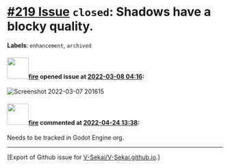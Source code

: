 # [\#219 Issue](https://github.com/V-Sekai/V-Sekai.github.io/issues/219) `closed`: Shadows have a blocky quality.
**Labels**: `enhancement`, `archived`


#### <img src="https://avatars.githubusercontent.com/u/32321?u=c2e06a3d2b49a467aa907e54aa259516440267cc&v=4" width="50">[fire](https://github.com/fire) opened issue at [2022-03-08 04:16](https://github.com/V-Sekai/V-Sekai.github.io/issues/219):

![Screenshot 2022-03-07 201615](https://user-images.githubusercontent.com/32321/157165146-394ecef6-c59d-4ec3-bb54-140880cc03f3.png)


#### <img src="https://avatars.githubusercontent.com/u/32321?u=c2e06a3d2b49a467aa907e54aa259516440267cc&v=4" width="50">[fire](https://github.com/fire) commented at [2022-04-24 13:38](https://github.com/V-Sekai/V-Sekai.github.io/issues/219#issuecomment-1107843924):

Needs to be tracked in Godot Engine org.


-------------------------------------------------------------------------------



[Export of Github issue for [V-Sekai/V-Sekai.github.io](https://github.com/V-Sekai/V-Sekai.github.io).]

